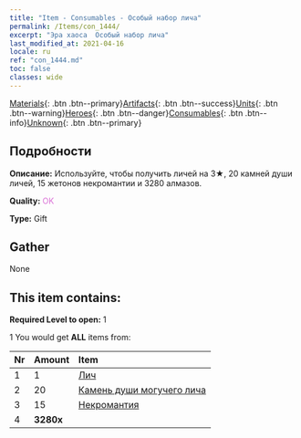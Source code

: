 ```yaml
---
title: "Item - Consumables - Особый набор лича"
permalink: /Items/con_1444/
excerpt: "Эра хаоса  Особый набор лича"
last_modified_at: 2021-04-16
locale: ru
ref: "con_1444.md"
toc: false
classes: wide
---
```

 [Materials](/ru/Items/){: .btn .btn--primary}[Artifacts](/ru/Items/Artifacts/){: .btn .btn--success}[Units](/ru/Items/Units/){: .btn .btn--warning}[Heroes](/ru/Items/Heroes/){: .btn .btn--danger}[Consumables](/ru/Items/Consumables/){: .btn .btn--info}[Unknown](/ru/Items/Unknown/){: .btn .btn--primary}

## Подробности
 **Описание:** Используйте, чтобы получить личей на 3★, 20 камней души личей, 15 жетонов некромантии и 3280 алмазов.

 **Quality:** <span style="color: #DA70D6">OK</span>

 **Type:** Gift

## Gather

  None

## This item contains:

 **Required Level to open:** 1

 1 You would get **ALL** items  from:

  | Nr | Amount |     Item    |
  |:---|:-------|:------------|
  | 1 | 1 | [Лич](/ru/units/Lich/) |  | 
  | 2 | 20 | [Камень души могучего лича](/ru/Items/unt_301/) |  | 
  | 3 | 15 | [Некромантия](/ru/Items/her_460/) |  | 
  | 4 |  **3280x** | <i class="fas fa-gem"/> |  | 
